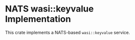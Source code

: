 # NATS wasi::keyvalue Implementation

This crate implements a NATS-based `wasi::keyvalue` service.

